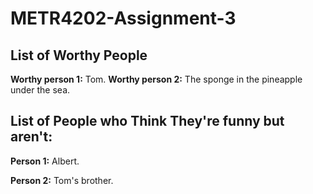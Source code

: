 METR4202-Assignment-3
=====================

List of Worthy People
-----------
__Worthy person 1:__  Tom.
__Worthy person 2:__  The sponge in the pineapple under the sea.


List of People who Think They're funny but aren't:
-----------
__Person 1:__ Albert.

__Person 2:__ Tom's brother.
